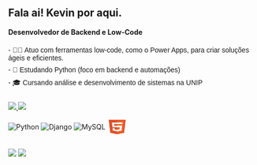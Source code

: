 ## Fala ai! Kevin por aqui.
<p><strong>Desenvolvedor de Backend e Low-Code</strong></p>
<div style="display: flex; flex-direction: column; align-items: flex-start; font-family: Arial, sans-serif; font-size: 14px; margin-top: 20px;">

  <div style="margin-bottom: 8px;">
   - 👨‍💻 Atuo com ferramentas low-code, como o Power Apps, para criar soluções ágeis e eficientes.
  </div>

  <div style="margin-bottom: 8px;">
   - 🌱 Estudando Python (foco em backend e automações)
  </div>

  <div style="margin-bottom: 8px;">
   - 🎓 Cursando análise e desenvolvimento de sistemas na UNIP
  </div>

</div>

<br>

<div>
  <a href="https://github.com/lKevlima" target="_blank">
    <img height="180em" src="https://github-readme-stats.vercel.app/api?username=lKevlima&show_icons=true&theme=white&include_all_commits=true&count_private=true"/>
    <img height="180em" src="https://github-readme-stats.vercel.app/api/top-langs/?username=lKevlima&layout=compact&langs_count=16&theme=white"/>
  </a>
</div>

<br>

<div style="display: inline-block">
  <img align="center" alt="Python" height="30" width="40" src="https://cdn.jsdelivr.net/gh/devicons/devicon/icons/python/python-original.svg">
  <img align="center" alt="Django" height="30" width="40" src="https://cdn.jsdelivr.net/gh/devicons/devicon/icons/django/django-plain.svg">
  <img align="center" alt="MySQL" height="30" width="40" src="https://cdn.jsdelivr.net/gh/devicons/devicon/icons/mysql/mysql-original.svg">
  <img align="center" alt="HTML5" height="30" width="40" src="https://raw.githubusercontent.com/devicons/devicon/master/icons/html5/html5-original.svg">
</div>

##
<div>  
  <a href = "mailto:kevin4lima@gmail.com"><img src="https://img.shields.io/badge/-Gmail-%23333?style=for-the-badge&logo=gmail&logoColor=white" target="_blank"></a>
  <a href="https://www.linkedin.com/in/kevin-l-aa010aa7/" target="_blank"><img src="https://img.shields.io/badge/-LinkedIn-%230077B5?style=for-the-badge&logo=linkedin&logoColor=white" target="_blank"></a> 

